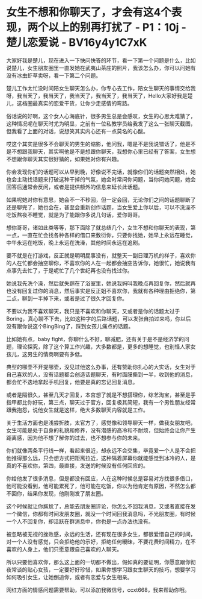 # 女生不想和你聊天了，才会有这4个表现，两个以上的别再打扰了 - P1：10j - 楚儿恋爱说 - BV16y4y1C7xK

大家好我是楚儿，现在进入一下快问快答的环节，看一下第一个问题是什么，比如说楚儿，女生朋友圈里一直发她在武夷山茶庄的照片，我该怎么办，你可以问她有没有冰虫虾草卖呀，看一下第二个问题。

楚儿工作太忙没时间陪女生聊天怎么办，你专心去工作，陪女生聊天的事情交给我呀，我当天了，我当天了，我当天了，我当天了，我当天了，Hello大家好我是楚儿，这档圈最真实的恋爱干货，让你少走感情的弯路。

俗话说的好啊，这个女人心海底针，很多男生总是会感叹，女生的心思太难猜了，这种情况呢在聊天时尤为明显，之前有一位私教学员给我发了这么一张聊天截图，但我看了上面的对话，说想笑其实内心还有一点莫名的心酸。

哎这个其实是很多不会聊天的男生的缩影，他问我，嗯是不是我说错话了，他是不是不想跟我聊天，其实啊他是不是想跟你聊天，我想你心里已经有了答案，女生想不想跟你聊天其实很好猜的，如果她对你有兴趣。

你会发现你们的话题可以从早到晚，好像说不完话，就像你们的话题突然相处，她也会主动找话题来打破这种干掉的气氛，她会时常问你问题，当你问她问题，她会回答后通常会反问，或者是提供额外的信息来延长此话题。

如果呢她对你有意思，她会不一不秒回，但一定会回，无论你们之间的话题聊断了还是聊完了，她也会在，甚至会重新创作话题，当女生爱上你以后，可以不洗澡不吃饭熬夜不睡觉，就是为了能跟你多说几句话，爱你哥哥。

想你哥哥，诸如此类等等，那下面除了就总结几个，女生不想和你聊天的表现，第一点，一直在忙会找各种各样的借口来敷衍你，只要你找她，她早上永远在睡觉，中午永远在吃饭，晚上永远在洗澡，其他时间永远在追剧。

要不就是在打游戏，反正就是明明屁事没有，就整天一副日理万机的样子，喜欢你的人在忙都会抽空聊你，不喜欢你的人在一起都会抽空告诉你，她很忙，她说我有点事先去忙了，于是呢忙了几个世纪再也没有找过你。

她说我先洗个澡，然后就失踪在了浴室里，她说我妈叫我晚点再回复你，然后就再也没有回复过你的消息，然后事实是反正姐不喜欢你，我就有各种理由拒绝你，第二点，聊到一半掉下来，或者是过了很久才回复你。

不要以为我不喜欢聊天，我只是不喜欢和你聊天，又或者是你的话题太过于Boring，真心聊不下去，比如这种字的后路话题，可以发张自拍过来吗，你以后没有跟你说这个BingBing了，踩到女孩儿痛点的话题。

比如她有点，baby fight，你聊什么不好，聊减肥，还有关于是不是经济学的问题，理论探究，除了这个算工作兴趣，大多数都是，更多的想睡觉，也别怪人家女孩儿，这男生的情商啊要有多低。

典型的哪壶不开提哪壶，没见过他这么办事，还有赞助你扎心的大实话，女生对于自己喜欢的人，没有话题都会创造话题聊天，有时面膜撕到一半，收到他的消息，都会忙不迭地拿起手机回复，他要是真的忘记回复消息。

或者是隔很久，甚至几天才回复，本宫想了就是不想搭理你，综艺淘宝，甚至是手指甲都比你好玩，第三点，聊天过于官方，回复极其简短，我有一个男性朋友经常跟我抱怨，说他女生就是这样，绝大多数聊天内容就是工作。

关于生活方面也是浅尝折肢，太官方了，感觉像和领导聊天一样，做我女朋友吧，女生可能是处于自身的礼貌和修养，没有潜感的高冷和不耐烦，但始终会让你产生距离感，因为他不想了解你的过去，也不想参与你的未来。

你们就像两条平行线一样，看起来很近，却永远不会交集，毕竟爱一个人是不会把他推得那么远，只会想方式把距离拉近，这种隔着屏幕你就能感觉到冰冷的人，是真的不喜欢你，第四，最直接，发送的时候没有任何回应的。

你给他发了很多消息，但是都没有回应，人在这种时候总是容易对方找很多借口，他可能没看到，他可能累死了，他可能在吃饭，你以为他肯定有原因，不然怎么都不回你，结果你发现，他刚刚发了朋友圈。

这个时候就让你尴尬了，总能去朋友圈评论，你怎么不回我消息，又或者直接在发一个微信，你都有时间发朋友圈，就没一个时间回我消息吗，不光朋友圈，有时候一个人不回复你，却活跃在群消息中，你也是一点办法也没有。

被忽略被无视的挫败感，永远的生活，还有现在很多女生，都很爱惜自己的时间，对一个人没有感觉，只会拒绝他的示好，拒绝任何暧昧，不要花费时间精力，在不喜欢的人身上，他们只愿意跟自己喜欢的人聊天。

所以只要他喜欢你，那么这上面的一切都不做出，假如真的要证明，你愿意跟你彻夜常谈的贴心女孩，一定要好好珍惜，如果你想学习跟女生聊天的技巧，想要学习如何吸引女生，让她倒追你，或者有恋爱与女生相亲。

网红方面的情感问题需要帮助，可以添加我微信号，ccxt668，我来帮助你哦。